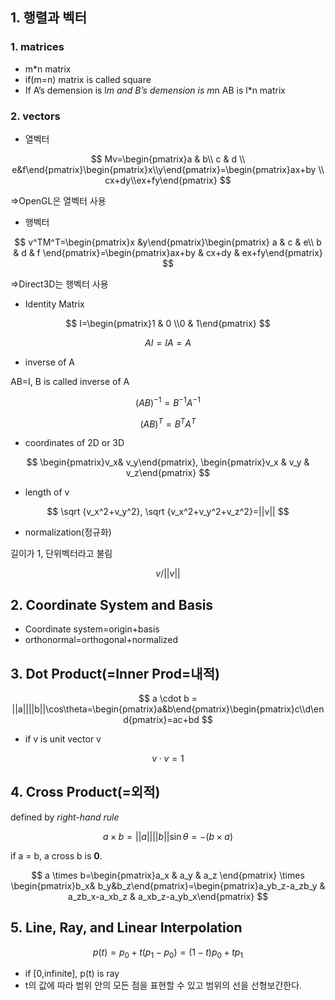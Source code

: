 ## 1. 행렬과 벡터

### 1. matrices

- m\*n matrix
- if(m=n) matrix is called square
- If A’s demension is l*m and B’s demension is m*n AB is l\*n matrix

### 2. vectors

- 열벡터

$$
Mv=\begin{pmatrix}a & b\\ c & d \\ e&f\end{pmatrix}\begin{pmatrix}x\\y\end{pmatrix}=\begin{pmatrix}ax+by \\ cx+dy\\ex+fy\end{pmatrix}
$$

⇒OpenGL은 열벡터 사용

- 행벡터

$$
v^TM^T=\begin{pmatrix}x &y\end{pmatrix}\begin{pmatrix}
a & c & e\\
b & d & f
\end{pmatrix}=\begin{pmatrix}ax+by & cx+dy & ex+fy\end{pmatrix}
$$

⇒Direct3D는 행벡터 사용

- Identity Matrix

$$
I=\begin{pmatrix}1 & 0 \\0 & 1\end{pmatrix}
$$

$$
AI=IA=A
$$

- inverse of A

AB=I, B is called inverse of A

$$
(AB)^{-1}=B^{-1}A^{-1}
$$

$$
(AB)^T=B^TA^T
$$

- coordinates of 2D or 3D

$$
\begin{pmatrix}v_x& v_y\end{pmatrix},   \begin{pmatrix}v_x & v_y & v_z\end{pmatrix}
$$

- length of v

$$
\sqrt {v_x^2+v_y^2}, \sqrt {v_x^2+v_y^2+v_z^2}=||v||
$$

- normalization(정규화)

길이가 1, 단위벡터라고 불림

$$
v/||v||
$$

## 2. Coordinate System and Basis

- Coordinate system=origin+basis
- orthonormal=orthogonal+normalized

## 3. Dot Product(=Inner Prod=내적)

$$
a \cdot b = ||a||||b||\cos\theta=\begin{pmatrix}a&b\end{pmatrix}\begin{pmatrix}c\\d\end{pmatrix}=ac+bd
$$

- if v is unit vector v

$$
v \cdot v = 1
$$

## 4. Cross Product(=외적)

defined by _right-hand rule_

$$
a \times b=||a||||b||\sin\theta = -(b \times a)
$$

if a = b, a cross b is **0**.

$$
a \times b=\begin{pmatrix}a_x & a_y & a_z \end{pmatrix} \times \begin{pmatrix}b_x& b_y&b_z\end{pmatrix}=\begin{pmatrix}a_yb_z-a_zb_y & a_zb_x-a_xb_z & a_xb_z-a_yb_x\end{pmatrix}
$$

## 5. Line, Ray, and Linear Interpolation

$$
p(t)=p_0+t(p_1-p_0)=(1-t)p_0+tp_1
$$

- if [0,infinite], p(t) is ray
- t의 값에 따라 범위 안의 모든 점을 표현할 수 있고 범위의 선을 선형보간한다.
